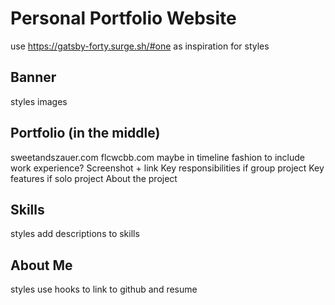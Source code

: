 # Personal Portfolio Website

use https://gatsby-forty.surge.sh/#one as inspiration for styles

## Banner

styles
images

## Portfolio (in the middle)

sweetandszauer.com
flcwcbb.com
maybe in timeline fashion to include work experience?
Screenshot + link
Key responsibilities if group project
Key features if solo project
About the project

## Skills

styles
add descriptions to skills

## About Me

styles
use hooks to link to github and resume